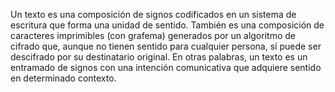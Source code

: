Un texto es una composición de signos codificados en un sistema de escritura que forma
una unidad de sentido. También es una composición de caracteres imprimibles  (con 
grafema) generados por un algoritmo de cifrado que, aunque no tienen sentido para 
 cualquier persona, sí puede ser descifrado por su destinatario original. En otras 
 palabras, un texto es un entramado de signos con una intención comunicativa que 
 adquiere sentido en determinado contexto.